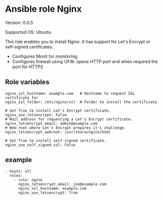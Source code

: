 # Ansible role Nginx

Version: 0.0.5

Supported OS: Ubuntu

This role enables you to install Nginx. It has support for Let's Encrypt or self-signed certificates.

- Configures Monit for monitoring
- Configures firewall using UFW: opens HTTP port and when required the port for HTTPS

## Role variables

```
nginx_ssl_hostname: example.com   # Hostname to request SSL certificate for
nginx_ssl_folder: /etc/nginx/ssl  # Folder to install the certificate

# Set True to install Let's Encrypt certificate.
nginx_use_letsencrypt: False                      
# Mail address for requesting a Let's Encrypt certificate.
nginx_letsencrypt_email: admin@example.com        
# Web-root where Let's Encrypt prepares it's challenge.
nginx_letsencrypt_webroot: /usr/share/nginx/html  

# Set True to install self-signed certificate.
nginx_use_self_signed_ssl: False  
```

## example

```
- hosts: all
  roles:
    - role: nginx
      nginx_letsencrypt_email: joe@example.com
      nginx_ssl_hostname: example.com
      nginx_use_letsencrypt: True
```
